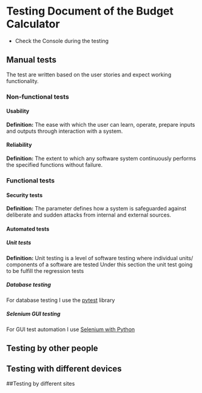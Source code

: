 # Testing Document of the Budget Calculator

- Check the Console during the testing

## Manual tests

The test are written based on the user stories and expect working functionality.

### Non-functional tests

#### Usability
**Definition:** The ease with which the user can learn, operate, prepare inputs and outputs through interaction with a system.

#### Reliability
**Definition:** The extent to which any software system continuously performs the specified functions without failure.

### Functional tests

#### Security tests
**Definition:** The parameter defines how a system is safeguarded against deliberate and sudden attacks from internal and external sources.

#### Automated tests

##### Unit tests
**Definition:** Unit testing is a level of software testing where individual units/ components of a software are tested
Under this section the unit test going to be fulfill the regression tests

##### Database testing

For database testing I use the [pytest](https://docs.pytest.org/en/latest/) library


##### Selenium GUI testing

For GUI test automation I use [Selenium with Python](https://selenium-python.readthedocs.io/)

## Testing by other people



## Testing with different devices



##Testing by different sites

